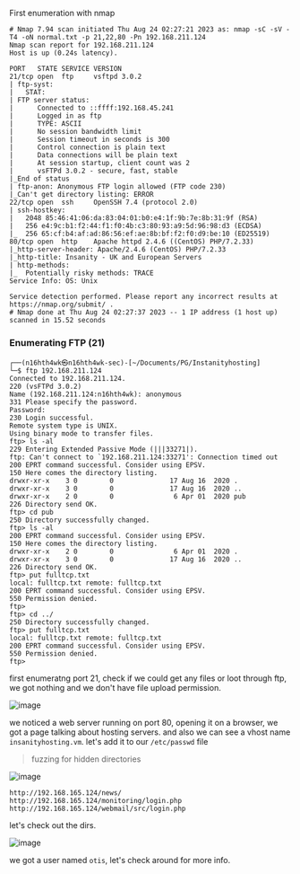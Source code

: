 First enumeration with nmap 

```shell
# Nmap 7.94 scan initiated Thu Aug 24 02:27:21 2023 as: nmap -sC -sV -T4 -oN normal.txt -p 21,22,80 -Pn 192.168.211.124
Nmap scan report for 192.168.211.124
Host is up (0.24s latency).

PORT   STATE SERVICE VERSION
21/tcp open  ftp     vsftpd 3.0.2
| ftp-syst: 
|   STAT: 
| FTP server status:
|      Connected to ::ffff:192.168.45.241
|      Logged in as ftp
|      TYPE: ASCII
|      No session bandwidth limit
|      Session timeout in seconds is 300
|      Control connection is plain text
|      Data connections will be plain text
|      At session startup, client count was 2
|      vsFTPd 3.0.2 - secure, fast, stable
|_End of status
| ftp-anon: Anonymous FTP login allowed (FTP code 230)
|_Can't get directory listing: ERROR
22/tcp open  ssh     OpenSSH 7.4 (protocol 2.0)
| ssh-hostkey: 
|   2048 85:46:41:06:da:83:04:01:b0:e4:1f:9b:7e:8b:31:9f (RSA)
|   256 e4:9c:b1:f2:44:f1:f0:4b:c3:80:93:a9:5d:96:98:d3 (ECDSA)
|_  256 65:cf:b4:af:ad:86:56:ef:ae:8b:bf:f2:f0:d9:be:10 (ED25519)
80/tcp open  http    Apache httpd 2.4.6 ((CentOS) PHP/7.2.33)
|_http-server-header: Apache/2.4.6 (CentOS) PHP/7.2.33
|_http-title: Insanity - UK and European Servers
| http-methods: 
|_  Potentially risky methods: TRACE
Service Info: OS: Unix

Service detection performed. Please report any incorrect results at https://nmap.org/submit/ .
# Nmap done at Thu Aug 24 02:27:37 2023 -- 1 IP address (1 host up) scanned in 15.52 seconds
```

### Enumerating FTP (21)

```shell
┌──(n16hth4wk㉿n16hth4wk-sec)-[~/Documents/PG/Instanityhosting]
└─$ ftp 192.168.211.124
Connected to 192.168.211.124.
220 (vsFTPd 3.0.2)
Name (192.168.211.124:n16hth4wk): anonymous
331 Please specify the password.
Password: 
230 Login successful.
Remote system type is UNIX.
Using binary mode to transfer files.
ftp> ls -al
229 Entering Extended Passive Mode (|||33271|).
ftp: Can't connect to `192.168.211.124:33271': Connection timed out
200 EPRT command successful. Consider using EPSV.
150 Here comes the directory listing.
drwxr-xr-x    3 0        0              17 Aug 16  2020 .
drwxr-xr-x    3 0        0              17 Aug 16  2020 ..
drwxr-xr-x    2 0        0               6 Apr 01  2020 pub
226 Directory send OK.
ftp> cd pub
250 Directory successfully changed.
ftp> ls -al
200 EPRT command successful. Consider using EPSV.
150 Here comes the directory listing.
drwxr-xr-x    2 0        0               6 Apr 01  2020 .
drwxr-xr-x    3 0        0              17 Aug 16  2020 ..
226 Directory send OK.
ftp> put fulltcp.txt 
local: fulltcp.txt remote: fulltcp.txt
200 EPRT command successful. Consider using EPSV.
550 Permission denied.
ftp> 
ftp> cd ../
250 Directory successfully changed.
ftp> put fulltcp.txt 
local: fulltcp.txt remote: fulltcp.txt
200 EPRT command successful. Consider using EPSV.
550 Permission denied.
ftp> 
```
first enumeratng port 21, check if we could get any files or loot through ftp, we got nothing and we don't have file upload permission.

![image](https://github.com/n16hth4wk07/n16hth4wk07.github.io/assets/87468669/c46e7e1c-d83e-4237-a250-6fc75d5be7c7)

we noticed a web server running on port 80, opening it on a browser, we got a page talking about hosting servers. and also we can see a vhost name `insanityhosting.vm`. let's add it to our `/etc/passwd` file 


>fuzzing for hidden directories

![image](https://github.com/user-attachments/assets/46623299-d128-43d0-98fa-0bfcf665153f)

```
http://192.168.165.124/news/
http://192.168.165.124/monitoring/login.php
http://192.168.165.124/webmail/src/login.php
```

let's check out the dirs. 

![image](https://github.com/user-attachments/assets/445fe212-9673-427c-97fa-53c1fed68a95)

we got a user named `otis`, let's check around for more info.






